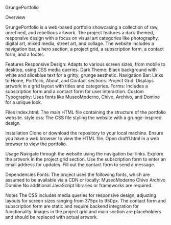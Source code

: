 GrungePortfolio

Overview

GrungePortfolio is a web-based portfolio showcasing a collection of raw, unrefined, and rebellious artwork. The project features a dark-themed, responsive design with a focus on visual art categories like photography, digital art, mixed media, street art, and collage. The website includes a navigation bar, a hero section, a project grid, a subscription form, a contact form, and a footer.

Features
Responsive Design: Adapts to various screen sizes, from mobile to desktop, using CSS media queries.
Dark Theme: Black background with white and aliceblue text for a gritty, grunge aesthetic.
Navigation Bar: Links to Home, Portfolio, About, and Contact sections.
Project Grid: Displays artwork in a grid layout with titles and categories.
Forms: Includes a subscription form and a contact form for user interaction.
Custom Typography: Uses fonts like MuseoModerno, Chivo, Archivo, and Domine for a unique look.

Files
index.html: The main HTML file containing the structure of the portfolio website.
style.css: The CSS file styling the website with a grunge-inspired design.

Installation
Clone or download the repository to your local machine.
Ensure you have a web browser to view the HTML file.
Open draft1.html in a web browser to view the portfolio.

Usage
Navigate through the website using the navigation bar links.
Explore the artwork in the project grid section.
Use the subscription form to enter an email address for updates.
Fill out the contact form to send a message.

Dependencies
Fonts: The project uses the following fonts, which are assumed to be available via a CDN or locally:
MuseoModerno
Chivo
Archivo
Domine
No additional JavaScript libraries or frameworks are required.

Notes
The CSS includes media queries for responsive design, adjusting layouts for screen sizes ranging from 375px to 950px.
The contact form and subscription form are static and require backend integration for functionality.
Images in the project grid and main section are placeholders and should be replaced with actual artwork.
